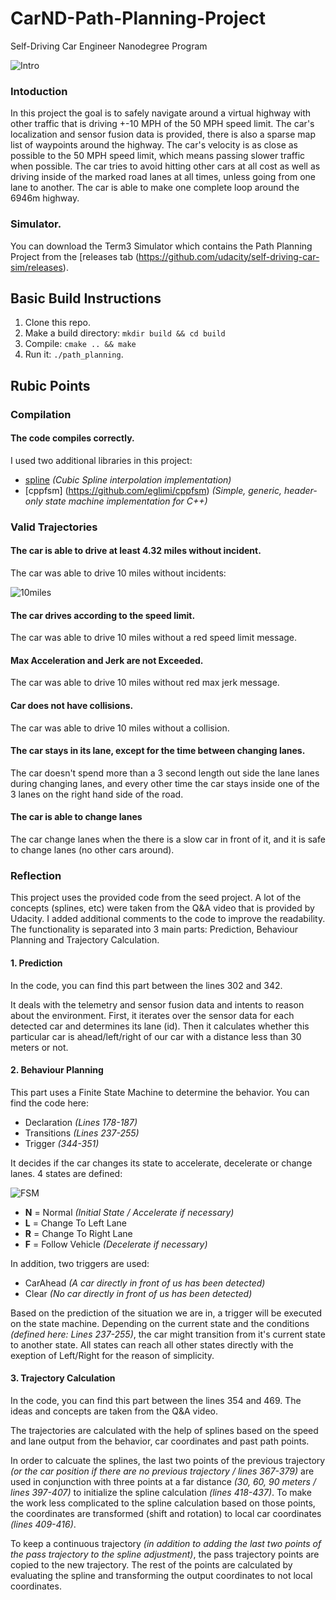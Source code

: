 # CarND-Path-Planning-Project
Self-Driving Car Engineer Nanodegree Program
   
![Intro](https://github.com/mkoehnke/CarND-Path-Planning-Project/raw/master/doc/screenshot.png)
   
### Intoduction
In this project the goal is to safely navigate around a virtual highway with other traffic that is driving +-10 MPH of the 50 MPH speed limit. The car's localization and sensor fusion data is provided, there is also a sparse map list of waypoints around the highway. The car's velocity is as close as possible to the 50 MPH speed limit, which means passing slower traffic when possible. The car tries to avoid hitting other cars at all cost as well as driving inside of the marked road lanes at all times, unless going from one lane to another. The car is able to make one complete loop around the 6946m highway.

### Simulator.
You can download the Term3 Simulator which contains the Path Planning Project from the [releases tab (https://github.com/udacity/self-driving-car-sim/releases).


## Basic Build Instructions

1. Clone this repo.
2. Make a build directory: `mkdir build && cd build`
3. Compile: `cmake .. && make`
4. Run it: `./path_planning`.


## Rubic Points

### Compilation

#### The code compiles correctly.

I used two additional libraries in this project:

- [spline](http://kluge.in-chemnitz.de/opensource/spline/) *(Cubic Spline interpolation implementation)*
- [cppfsm] (https://github.com/eglimi/cppfsm) *(Simple, generic, header-only state machine implementation for C++)*


### Valid Trajectories

#### The car is able to drive at least 4.32 miles without incident.

The car was able to drive 10 miles without incidents:

![10miles](https://github.com/mkoehnke/CarND-Path-Planning-Project/raw/master/doc/screenshot_10miles.png)


#### The car drives according to the speed limit.

The car was able to drive 10 miles without a red speed limit message.


#### Max Acceleration and Jerk are not Exceeded.

The car was able to drive 10 miles without red max jerk message.

#### Car does not have collisions.

The car was able to drive 10 miles without a collision.

#### The car stays in its lane, except for the time between changing lanes.

The car doesn't spend more than a 3 second length out side the lane lanes during changing lanes, and every other time the car stays inside one of the 3 lanes on the right hand side of the road.

#### The car is able to change lanes

The car change lanes when the there is a slow car in front of it, and it is safe to change lanes (no other cars around).


### Reflection

This project uses the provided code from the seed project. A lot of the concepts (splines, etc) were taken from the Q&A video that is provided by Udacity. I added additional comments to the code to improve the readability. The functionality is separated into 3 main parts: Prediction, Behaviour Planning and Trajectory Calculation.


#### 1. Prediction

In the code, you can find this part between the lines 302 and 342.

It deals with the telemetry and sensor fusion data and intents to reason about the environment. First, it iterates over the sensor data for each detected car and determines its lane (id). Then it calculates whether this particular car is ahead/left/right of our car with a distance less than 30 meters or not.

#### 2. Behaviour Planning

This part uses a Finite State Machine to determine the behavior. You can find the code here:

- Declaration *(Lines 178-187)*
- Transitions *(Lines 237-255)*
- Trigger *(344-351)*

It decides if the car changes its state to accelerate, decelerate or change lanes. 4 states are defined:

![FSM](https://github.com/mkoehnke/CarND-Path-Planning-Project/raw/master/doc/fsm.png)

- **N** = Normal *(Initial State / Accelerate if necessary)*
- **L** = Change To Left Lane
- **R** = Change To Right Lane
- **F** = Follow Vehicle *(Decelerate if necessary)*

In addition, two triggers are used:

- CarAhead *(A car directly in front of us has been detected)*
- Clear *(No car directly in front of us has been detected)*


Based on the prediction of the situation we are in, a trigger will be executed on the state machine. Depending on the current state and the conditions *(defined here: Lines 237-255)*, the car might transition from it's current state to another state. All states can reach all other states directly with the exeption of Left/Right for the reason of simplicity.


#### 3. Trajectory Calculation

In the code, you can find this part between the lines 354 and 469. The ideas and concepts are taken from the Q&A video. 

The trajectories are calculated with the help of splines based on the speed and lane output from the behavior, car coordinates and past path points.

In order to calcuate the splines, the last two points of the previous trajectory *(or the car position if there are no previous trajectory / lines 367-379)* are used in conjunction with three points at a far distance *(30, 60, 90 meters / lines 397-407)* to initialize the spline calculation *(lines 418-437)*. To make the work less complicated to the spline calculation based on those points, the coordinates are transformed (shift and rotation) to local car coordinates *(lines 409-416)*.

To keep a continuous trajectory *(in addition to adding the last two points of the pass trajectory to the spline adjustment)*, the pass trajectory points are copied to the new trajectory. The rest of the points are calculated by evaluating the spline and transforming the output coordinates to not local coordinates.


